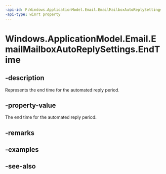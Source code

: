 ----api-id: P:Windows.ApplicationModel.Email.EmailMailboxAutoReplySettings.EndTime
-api-type: winrt property
---<!-- Property syntaxpublic Windows.Foundation.IReference<Windows.Foundation.DateTime> EndTime { get;  set; }--># Windows.ApplicationModel.Email.EmailMailboxAutoReplySettings.EndTime## -descriptionRepresents the end time for the automated reply period.## -property-valueThe end time for the automated reply period.## -remarks## -examples## -see-also